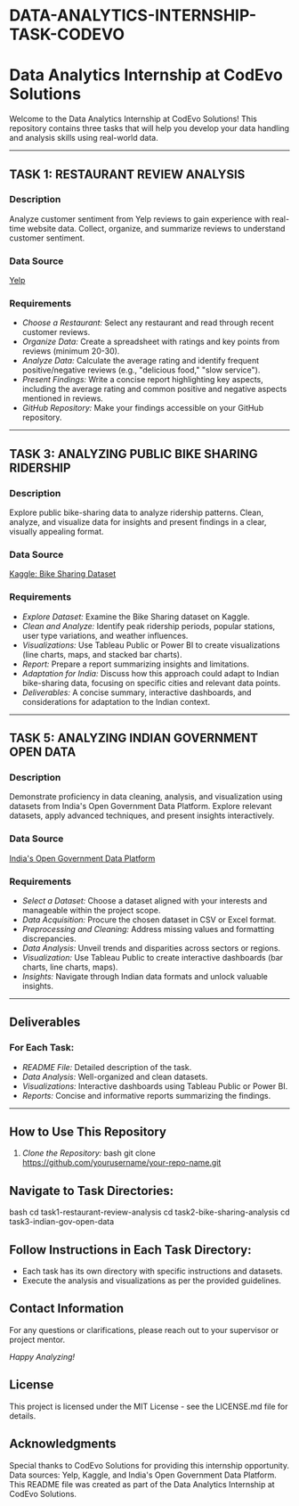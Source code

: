 # DATA-ANALYTICS-INTERNSHIP-TASK-CODEVO 
# Data Analytics Internship at CodEvo Solutions

Welcome to the Data Analytics Internship at CodEvo Solutions! This repository contains three tasks that will help you develop your data handling and analysis skills using real-world data.

---

## TASK 1: RESTAURANT REVIEW ANALYSIS

### Description
Analyze customer sentiment from Yelp reviews to gain experience with real-time website data. Collect, organize, and summarize reviews to understand customer sentiment.

### Data Source
[Yelp](https://m.yelp.com/)

### Requirements
- *Choose a Restaurant:* Select any restaurant and read through recent customer reviews.
- *Organize Data:* Create a spreadsheet with ratings and key points from reviews (minimum 20-30).
- *Analyze Data:* Calculate the average rating and identify frequent positive/negative reviews (e.g., "delicious food," "slow service").
- *Present Findings:* Write a concise report highlighting key aspects, including the average rating and common positive and negative aspects mentioned in reviews.
- *GitHub Repository:* Make your findings accessible on your GitHub repository.

---

## TASK 3: ANALYZING PUBLIC BIKE SHARING RIDERSHIP

### Description
Explore public bike-sharing data to analyze ridership patterns. Clean, analyze, and visualize data for insights and present findings in a clear, visually appealing format.

### Data Source
[Kaggle: Bike Sharing Dataset](https://www.kaggle.com/lakshmi25npathi/bike-sharing-dataset/tasks)

### Requirements
- *Explore Dataset:* Examine the Bike Sharing dataset on Kaggle.
- *Clean and Analyze:* Identify peak ridership periods, popular stations, user type variations, and weather influences.
- *Visualizations:* Use Tableau Public or Power BI to create visualizations (line charts, maps, and stacked bar charts).
- *Report:* Prepare a report summarizing insights and limitations.
- *Adaptation for India:* Discuss how this approach could adapt to Indian bike-sharing data, focusing on specific cities and relevant data points.
- *Deliverables:* A concise summary, interactive dashboards, and considerations for adaptation to the Indian context.

---

## TASK 5: ANALYZING INDIAN GOVERNMENT OPEN DATA

### Description
Demonstrate proficiency in data cleaning, analysis, and visualization using datasets from India's Open Government Data Platform. Explore relevant datasets, apply advanced techniques, and present insights interactively.

### Data Source
[India's Open Government Data Platform](https://data.gov.in/)

### Requirements
- *Select a Dataset:* Choose a dataset aligned with your interests and manageable within the project scope.
- *Data Acquisition:* Procure the chosen dataset in CSV or Excel format.
- *Preprocessing and Cleaning:* Address missing values and formatting discrepancies.
- *Data Analysis:* Unveil trends and disparities across sectors or regions.
- *Visualization:* Use Tableau Public to create interactive dashboards (bar charts, line charts, maps).
- *Insights:* Navigate through Indian data formats and unlock valuable insights.

---

## Deliverables

### For Each Task:
- *README File:* Detailed description of the task.
- *Data Analysis:* Well-organized and clean datasets.
- *Visualizations:* Interactive dashboards using Tableau Public or Power BI.
- *Reports:* Concise and informative reports summarizing the findings.

---

## How to Use This Repository

1. *Clone the Repository:* 
   bash
   git clone https://github.com/yourusername/your-repo-name.git

## Navigate to Task Directories:
bash
cd task1-restaurant-review-analysis
cd task2-bike-sharing-analysis
cd task3-indian-gov-open-data

## Follow Instructions in Each Task Directory:
- Each task has its own directory with specific instructions and datasets.
- Execute the analysis and visualizations as per the provided guidelines.

## Contact Information
For any questions or clarifications, please reach out to your supervisor or project mentor.

*Happy Analyzing!*

## License
This project is licensed under the MIT License - see the LICENSE.md file for details.

## Acknowledgments
Special thanks to CodEvo Solutions for providing this internship opportunity.
Data sources: Yelp, Kaggle, and India's Open Government Data Platform.
This README file was created as part of the Data Analytics Internship at CodEvo Solutions.
